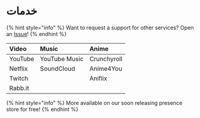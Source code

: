 # خدمات

{% hint style="info" %}
Want to request a support for other services? Open an [Issue](https://github.com/Timeraa/PreMiD/issues/new?template=service_request.md)!
{% endhint %}

| Video | Music | Anime |
| :--- | :--- | :--- |
| YouTube | YouTube Music | Crunchyroll |
| Netflix | SoundCloud | Anime4You |
| Twitch |  | Aniflix |
| Rabb.it |  |  |

{% hint style="info" %}
More available on our soon releasing presence store for free!
{% endhint %}




